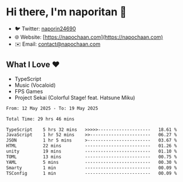 # Hi there, I'm naporitan 👋

- 🐦 Twitter: [naporin24690](https://twitter.com/naporin24690)
- 🌐 Website: [https://napochaan.com](https://napochaan.com)
- ✉️ Email: [contact@napochaan.com](mailto:contact@napochaan.com)

## What I Love ❤️
- TypeScript
- Music (Vocaloid)
- FPS Games
- Project Sekai (Colorful Stage! feat. Hatsune Miku)

<!--START_SECTION:waka-->

```txt
From: 12 May 2025 - To: 19 May 2025

Total Time: 29 hrs 46 mins

TypeScript    5 hrs 32 mins   >>>>>--------------------   18.61 %
JavaScript    1 hr 52 mins    >>-----------------------   06.27 %
JSON          1 hr 5 mins     >------------------------   03.67 %
HTML          22 mins         -------------------------   01.26 %
unity         19 mins         -------------------------   01.10 %
TOML          13 mins         -------------------------   00.75 %
YAML          5 mins          -------------------------   00.30 %
Smarty        1 min           -------------------------   00.09 %
TSConfig      1 min           -------------------------   00.09 %
```

<!--END_SECTION:waka-->


